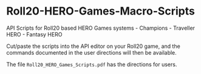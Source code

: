 # Roll20-HERO-Games-Macro-Scripts
API Scripts for Roll20 based HERO Games systems - Champions - Traveller HERO - Fantasy HERO

Cut/paste the scripts into the API editor on your Roll20 game, and the commands documented in the user directions will then be available.

The file ``Roll20_HERO_Games_Scripts.pdf`` has the directions for users.
